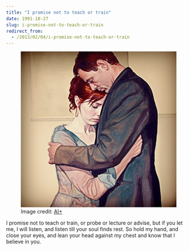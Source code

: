 ```yaml
---
title: "I promise not to teach or train"
date: 1991-10-27
slug: i-promise-not-to-teach-or-train
redirect_from:
  - /2013/02/04/i-promise-not-to-teach-or-train
---
```


<figure><img alt="a couple hugging" src="assets/couple-hugging.jpg" /><figcaption>Image credit: <a href="ai-art.md">AI+</a></figcaption></figure>

<p class="poetry">I promise not to teach or train,
or probe or lecture or advise,
but if you let me, I will listen,
and listen till your soul finds rest.
So hold my hand, and close your eyes,
and lean your head against my chest
and know that I believe in you.</p>